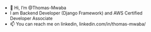 - 👋 Hi, I’m @Thomas-Mwaba
- I am  Backend Developer (Django Framework) and AWS Certified Developer Associate
- 📫 You can reach me on linkedin, linkedin.com/in/thomas-mwaba/

<!---
ThomasMwaba/ThomasMwaba is a ✨ special ✨ repository because its `README.md` (this file) appears on your GitHub profile.
You can click the Preview link to take a look at your changes.
--->

